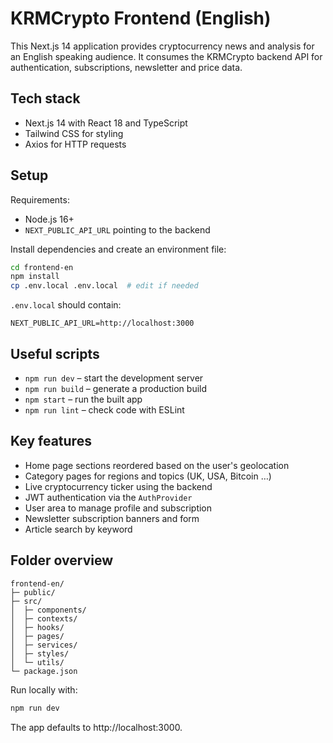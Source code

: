 # KRMCrypto Frontend (English)

This Next.js 14 application provides cryptocurrency news and analysis for an English speaking audience. It consumes the KRMCrypto backend API for authentication, subscriptions, newsletter and price data.

## Tech stack

- Next.js 14 with React 18 and TypeScript
- Tailwind CSS for styling
- Axios for HTTP requests

## Setup

Requirements:

- Node.js 16+
- `NEXT_PUBLIC_API_URL` pointing to the backend

Install dependencies and create an environment file:

```bash
cd frontend-en
npm install
cp .env.local .env.local  # edit if needed
```

`.env.local` should contain:

```
NEXT_PUBLIC_API_URL=http://localhost:3000
```

## Useful scripts

- `npm run dev` – start the development server
- `npm run build` – generate a production build
- `npm start` – run the built app
- `npm run lint` – check code with ESLint

## Key features

- Home page sections reordered based on the user's geolocation
- Category pages for regions and topics (UK, USA, Bitcoin …)
- Live cryptocurrency ticker using the backend
- JWT authentication via the `AuthProvider`
- User area to manage profile and subscription
- Newsletter subscription banners and form
- Article search by keyword

## Folder overview

```
frontend-en/
├─ public/
├─ src/
│  ├─ components/
│  ├─ contexts/
│  ├─ hooks/
│  ├─ pages/
│  ├─ services/
│  ├─ styles/
│  └─ utils/
└─ package.json
```

Run locally with:

```bash
npm run dev
```

The app defaults to http://localhost:3000.
